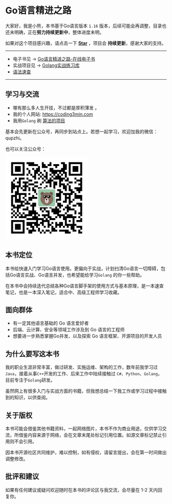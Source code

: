 # Go语言精进之路

大家好，我是小熊，本书基于Go语言版本 `1.16` 版本，后续可能会再调整，目录也还未明确，正在**努力持续更新中**，整体进度未明。

如果对这个项目感兴趣，请点击一下 [**Star**](https://github.com/golang-minibear2333/golang) ，项目会 **持续更新**，感谢大家的支持。

-------

* 电子书见 -> [Go语言精进之路-在线电子书](http://golang.coding3min.com/)
* 实战项目见 -> [Golang实战练习库](https://github.com/golang-minibear2333/)
* [语法速查](https://coding3min.com/561.html)

--------

## 学习与交流

* 哪有那么多人生开挂，不过都是厚积薄发 。
* 我的个人网站: https://coding3min.com
* 我用`Golang` 刷 [算法的项目](https://github.com/minibear2333/interview-leetcode)

基本会先更新在公众号，再同步到站点上。若想一起学习，欢迎加我的微信：qupzhi。

也可以关注公众号：

![](qrcode.jpg)


## 本书定位

本书给快速入门学习Go语言使用。更偏向于实战，计划扫清Go语言一切障碍，包括Go语言实战、Go语言并发，也希望能给学习`Golang` 的你一些帮助。

在本书中会持续迭代总结各种Go语言脚手架的使用方式与基本原理，是一本速查笔记，也是一本深入笔记，适合中、高级工程师学习收藏。

## 面向群体

* 有一定其他语言基础的 Go 语言爱好者
* 后端、云计算、安全等领域工作涉及到 Go 语言的工程师
* 想要进一步熟悉掌握Go并发、以及探索 Go 语言框架、开源项目的开发人员

## 为什么要写这本书

我的职业生涯非常丰富，做过研发、实施运维、架构的工作，数年前我学习过`Java`，接着从事`C++`开发的工作、后来工作中陆续接触过 `C#`、`Python`、`Golang`，目前专注于`Golang`研发。

虽然网上有很多入门与实战方面的书籍，但我想总结一下我工作或学习过程中接触到的知识，以供查阅。

## 关于版权

本书可能会借鉴其他书籍资料，一起网络图片，本书不作为商业用途，仅供学习交流，所借鉴内容来源于网络，会在文章末尾处标记引用位置。如源文章标记禁止引用则不会引用。

因本书开源社区共同维护，难以控制，如有侵权，请留言提出，会在第一时间做出调整修改。

## 批评和建议

如果有任何建议或疑问欢迎随时在本书的评论区与我交流，会尽量在 1-2 天内回复你。
